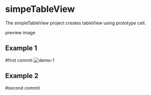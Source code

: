 # simpeTableView
The simpleTableView project creates tableView using prototype cell.

preview image


## Example 1 
#first commit
![demo-1](https://cloud.githubusercontent.com/assets/12994354/10723979/667cf668-7bfb-11e5-970c-1b12e6a9c9d4.png)

## Example 2 
#second commit

